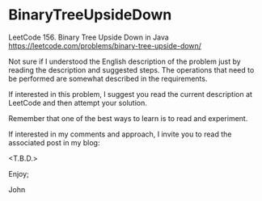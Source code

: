 # BinaryTreeUpsideDown
LeetCode 156. Binary Tree Upside Down in Java
https://leetcode.com/problems/binary-tree-upside-down/

Not sure if I understood the English description of the problem
just by reading the description and suggested steps.
The operations that need to be performed are somewhat described
in the requirements.

If interested in this problem, I suggest you read the current
description at LeetCode and then attempt your solution.

Remember that one of the best ways to learn is to read and experiment.

If interested in my comments and approach, I invite you to read
the associated post in my blog:

<T.B.D.>

Enjoy;

John
